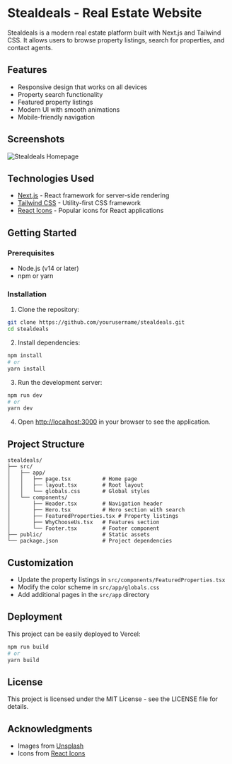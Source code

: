 # Stealdeals - Real Estate Website

Stealdeals is a modern real estate platform built with Next.js and Tailwind CSS. It allows users to browse property listings, search for properties, and contact agents.

## Features

- Responsive design that works on all devices
- Property search functionality
- Featured property listings
- Modern UI with smooth animations
- Mobile-friendly navigation

## Screenshots

![Stealdeals Homepage](public/screenshot.png)

## Technologies Used

- [Next.js](https://nextjs.org/) - React framework for server-side rendering
- [Tailwind CSS](https://tailwindcss.com/) - Utility-first CSS framework
- [React Icons](https://react-icons.github.io/react-icons/) - Popular icons for React applications

## Getting Started

### Prerequisites

- Node.js (v14 or later)
- npm or yarn

### Installation

1. Clone the repository:

```bash
git clone https://github.com/yourusername/stealdeals.git
cd stealdeals
```

2. Install dependencies:

```bash
npm install
# or
yarn install
```

3. Run the development server:

```bash
npm run dev
# or
yarn dev
```

4. Open [http://localhost:3000](http://localhost:3000) in your browser to see the application.

## Project Structure

```
stealdeals/
├── src/
│   ├── app/
│   │   ├── page.tsx          # Home page
│   │   ├── layout.tsx        # Root layout
│   │   └── globals.css       # Global styles
│   └── components/
│       ├── Header.tsx        # Navigation header
│       ├── Hero.tsx          # Hero section with search
│       ├── FeaturedProperties.tsx # Property listings
│       ├── WhyChooseUs.tsx   # Features section
│       └── Footer.tsx        # Footer component
├── public/                   # Static assets
└── package.json              # Project dependencies
```

## Customization

- Update the property listings in `src/components/FeaturedProperties.tsx`
- Modify the color scheme in `src/app/globals.css`
- Add additional pages in the `src/app` directory

## Deployment

This project can be easily deployed to Vercel:

```bash
npm run build
# or
yarn build
```

## License

This project is licensed under the MIT License - see the LICENSE file for details.

## Acknowledgments

- Images from [Unsplash](https://unsplash.com/)
- Icons from [React Icons](https://react-icons.github.io/react-icons/)
